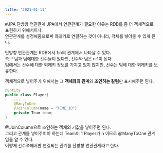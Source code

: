 ```yaml
---
title: "2021-01-11"
---
```

#JPA 단방향 연관관계
JPA에서 연관관계가 필요한 이유는 RDB를 좀 더 객체적으로 표현하기 위해서이다.  
연관관계를 설정해줌으로써 외래키로 연결하는 것이 아니라, 객체를 넣어줄 수 있게 된다.  

 단방향 연관관계는 RDB에서 1:n의 관계에서 나타날 수 있다.  
 축구 팀과 팀에대한 선수들이 있다면, 선수와 팀은 n:1이 된다.  
 팀에서는 선수에 대한 외래키 정보를 가지고 있지 않지만, 선수는 팀에 대한 외래키를 보유한다.  
 
  객체적으로 넣어주기 위해서는 그 **객체와의 관계**와 **조인하는 칼럼**만 표시해주면 된다.

~~~java
@Entity
public class Player{
	...
	@ManyToOne
	@JoinColumn(name = "TEME_ID")
	private Team team;
}
~~~

@JoinColumn으로 조인하는 객체의 키값을 넣어주면 된다.  
그리고 관계를 넣어주어야 하는데 Team이 1 Player가 n 이므로 @ManyToOne 관계임을 알 수 있다.   
이렇게 선수쪽에서만 연결되는 관계를 단방향 연관관계라고 한다.